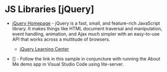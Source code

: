 # JS Libraries [jQuery]

- [jQuery Homepage](https://jquery.com/) - jQuery is a fast, small, and feature-rich JavaScript library. It makes things like HTML document traversal and manipulation, event handling, animation, and Ajax much simpler with an easy-to-use API that works across a multitude of browsers.
  - [jQuery Learning Center](https://learn.jquery.com/)

- [] - Follow the link in this sample in conjuncture with running the About Me demo app in Visual Studio Code using lite-server.
